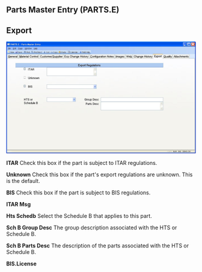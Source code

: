 ##  Parts Master Entry (PARTS.E)

<PageHeader />

##  Export

![](./PARTS-E-9.jpg)

**ITAR** Check this box if the part is subject to ITAR regulations.  
  
**Unknown** Check this box if the part's export regulations are unknown. This
is the default.  
  
**BIS** Check this box if the part is subject to BIS regulations.  
  
**ITAR Msg**  
  
**Hts Schedb** Select the Schedule B that applies to this part.  
  
**Sch B Group Desc** The group description associated with the HTS or Schedule
B.  
  
**Sch B Parts Desc** The description of the parts associated with the HTS or
Schedule B.  
  
**BIS.License**  
  
  
<badge text= "Version 8.10.57" vertical="middle" />

<PageFooter />